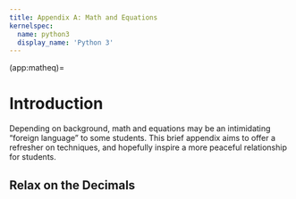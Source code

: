 ```yaml
---
title: Appendix A: Math and Equations
kernelspec:
  name: python3
  display_name: 'Python 3'
---
```


(app:matheq)=
# Introduction

Depending on background, math and equations may be an intimidating “foreign language” to some students. This brief appendix aims to
offer a refresher on techniques, and hopefully inspire a more peaceful relationship for students.

## Relax on the Decimals